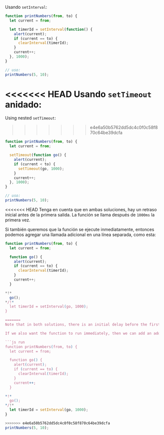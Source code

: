 
Usando `setInterval`:

```js run
function printNumbers(from, to) {
  let current = from;

  let timerId = setInterval(function() {
    alert(current);
    if (current == to) {
      clearInterval(timerId);
    }
    current++;
  }, 1000);
}

// uso:
printNumbers(5, 10);
```

<<<<<<< HEAD
Usando `setTimeout` anidado:
=======
Using nested `setTimeout`:

>>>>>>> e4e6a50b5762dd5dc4c0f0c58f870c64be39dcfa

```js run
function printNumbers(from, to) {
  let current = from;

  setTimeout(function go() {
    alert(current);
    if (current < to) {
      setTimeout(go, 1000);
    }
    current++;
  }, 1000);
}

// uso:
printNumbers(5, 10);
```

<<<<<<< HEAD
Tenga en cuenta que en ambas soluciones, hay un retraso inicial antes de la primera salida. La función se llama después de `1000ms` la primera vez.

Si también queremos que la función se ejecute inmediatamente, entonces podemos agregar una llamada adicional en una línea separada, como esta:

```js run
function printNumbers(from, to) {
  let current = from;

  function go() {
    alert(current);
    if (current == to) {
      clearInterval(timerId);
    }
    current++;
  }

*!*
  go();
*/!*
  let timerId = setInterval(go, 1000);
}

=======
Note that in both solutions, there is an initial delay before the first output. The function is called after `1000ms` the first time.

If we also want the function to run immediately, then we can add an additional call on a separate line, like this:

```js run
function printNumbers(from, to) {
  let current = from;

  function go() {
    alert(current);
    if (current == to) {
      clearInterval(timerId);
    }
    current++;
  }

*!*
  go();
*/!*
  let timerId = setInterval(go, 1000);
}

>>>>>>> e4e6a50b5762dd5dc4c0f0c58f870c64be39dcfa
printNumbers(5, 10);
```
